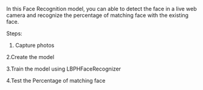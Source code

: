 In this Face Recognition model, you can able to detect the face in a live web camera and recognize the percentage of matching face with the existing face.

Steps:
1. Capture photos

2.Create the model

3.Train the model using LBPHFaceRecognizer

4.Test the Percentage of matching face
